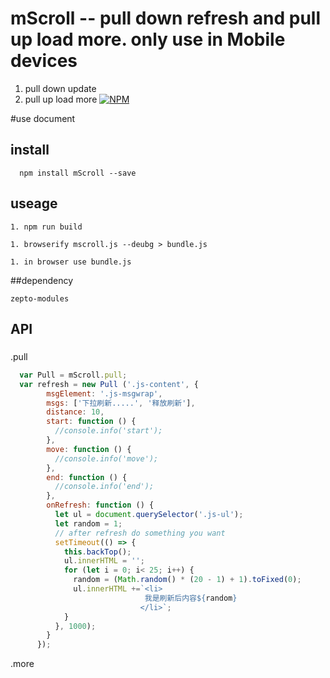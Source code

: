 # mScroll -- pull down refresh and pull up load more. only use in Mobile devices
1. pull down update
1. pull up load more
[![NPM](https://nodei.co/npm/mscroll.png?downloads=true&downloadRank=true&stars=true)](https://nodei.co/npm/mscroll/)

#use document
## install
```
  npm install mScroll --save
```
## useage
```
1. npm run build

1. browserify mscroll.js --deubg > bundle.js

1. in browser use bundle.js
```
##dependency
```
zepto-modules
```
## API
###
.pull
```js
  var Pull = mScroll.pull;
  var refresh = new Pull ('.js-content', {
        msgElement: '.js-msgwrap',
        msgs: ['下拉刷新.....', '释放刷新'],
        distance: 10,
        start: function () {
          //console.info('start');
        },
        move: function () {
          //console.info('move');
        },
        end: function () {
          //console.info('end');
        },
        onRefresh: function () {
          let ul = document.querySelector('.js-ul');                    
          let random = 1; 
          // after refresh do something you want
          setTimeout(() => {           
            this.backTop();
            ul.innerHTML = '';
            for (let i = 0; i< 25; i++) {
              random = (Math.random() * (20 - 1) + 1).toFixed(0);
              ul.innerHTML +=`<li>
                              我是刷新后内容${random}
                             </li>`;
            }
          }, 1000);
        }
      });
```
.more
```js

```
